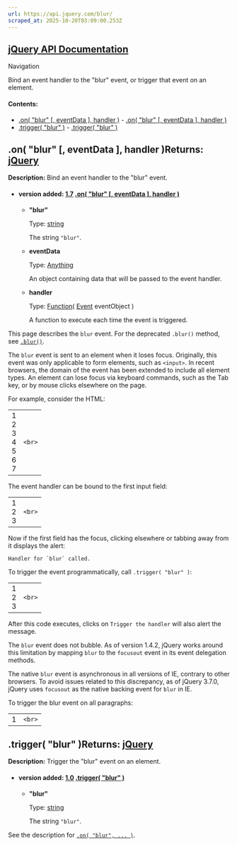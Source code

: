 ```yaml
---
url: https://api.jquery.com/blur/
scraped_at: 2025-10-20T03:09:00.253Z
---
```


## [jQuery API Documentation](https://jquery.com/ "jQuery API Documentation")

Navigation

Bind an event handler to the "blur" event, or trigger that event on an element.

#### Contents:

- [.on( "blur" \[, eventData \], handler )](https://api.jquery.com/blur/#on1)  - [.on( "blur" \[, eventData \], handler )](https://api.jquery.com/blur/#on-%22blur%22-eventData-handler)
- [.trigger( "blur" )](https://api.jquery.com/blur/#trigger2)  - [.trigger( "blur" )](https://api.jquery.com/blur/#trigger-%22blur%22)

## .on( "blur" \[, eventData \], handler )Returns: [jQuery](http://api.jquery.com/Types/\#jQuery)

**Description:** Bind an event handler to the "blur" event.

- #### version added: [1.7](https://api.jquery.com/category/version/1.7/) [.on( "blur" \[, eventData \], handler )](https://api.jquery.com/blur/\#on-%22blur%22-eventData-handler)

  - **"blur"**

    Type: [string](http://api.jquery.com/Types/#string)

    The string `"blur"`.

  - **eventData**

    Type: [Anything](http://api.jquery.com/Types/#Anything)

    An object containing data that will be passed to the event handler.

  - **handler**

    Type: [Function](http://api.jquery.com/Types/#Function)( [Event](http://api.jquery.com/Types/#Event) eventObject )

    A function to execute each time the event is triggered.

This page describes the `blur` event. For the deprecated `.blur()` method, see [`.blur()`](https://api.jquery.com/blur-shorthand/).

The `blur` event is sent to an element when it loses focus. Originally, this event was only applicable to form elements, such as `<input>`. In recent browsers, the domain of the event has been extended to include all element types. An element can lose focus via keyboard commands, such as the Tab key, or by mouse clicks elsewhere on the page.

For example, consider the HTML:

|     |     |
| --- | --- |
| 1<br>2<br>3<br>4<br>5<br>6<br>7 | ```<br>``` |

The event handler can be bound to the first input field:

|     |     |
| --- | --- |
| 1<br>2<br>3 | ```<br>``` |

Now if the first field has the focus, clicking elsewhere or tabbing away from it displays the alert:

``Handler for `blur` called.``

To trigger the event programmatically, call `.trigger( "blur" )`:

|     |     |
| --- | --- |
| 1<br>2<br>3 | ```<br>``` |

After this code executes, clicks on `Trigger the handler` will also alert the message.

The `blur` event does not bubble. As of version 1.4.2, jQuery works around this limitation by mapping `blur` to the `focusout` event in its event delegation methods.

The native `blur` event is asynchronous in all versions of IE, contrary to other browsers. To avoid issues related to this discrepancy, as of jQuery 3.7.0, jQuery uses `focusout` as the native backing event for `blur` in IE.

To trigger the blur event on all paragraphs:

|     |     |
| --- | --- |
| 1 | ```<br>``` |

## .trigger( "blur" )Returns: [jQuery](http://api.jquery.com/Types/\#jQuery)

**Description:** Trigger the "blur" event on an element.

- #### version added: [1.0](https://api.jquery.com/category/version/1.0/) [.trigger( "blur" )](https://api.jquery.com/blur/\#trigger-%22blur%22)

  - **"blur"**

    Type: [string](http://api.jquery.com/Types/#string)

    The string `"blur"`.

See the description for [`.on( "blur", ... )`](https://api.jquery.com/blur/#on1).